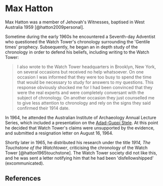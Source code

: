 # Max Hatton

Max Hatton was a member of Jehovah's Witnesses, baptised in West Australia 1959 [@hatton2009personal].

Sometime during the early 1960s he encountered a Seventh-day Adventist who questioned the Watch Tower's chronology
surrounding the 'Gentile times' prophecy. Subsequently, he began an in depth study of the chronology in order to defend
his beliefs, including writing to the Watch Tower:

> I also wrote to the Watch Tower headquarters in Brooklyn, New York, on several occasions but received no help
> whatsoever. On one occasion I was informed that they were too busy to spend the time that would be necessary to study
> for answers to my questions. This response obviously shocked me for I had been convinced that they were the real
> experts and were completely conversant with the subject of chronology. On another occasion they just counselled me to
> give less attention to chronology and rely on the signs they said confirmed their 1914 date.

In 1964, he attended the Australian Institute of Archaeology Annual Lecture Series, which included a presentation on the
[Adad-Guppi Stele](../standard/nabon24.md). At this point he decided that Watch Tower's claims were unsupported by the
evidence, and submitted a resignation letter on August 16, 1964.

Shortly later in 1965, he distributed his research under the title _1914, The Touchstone of the Watchtower_, criticising
the chronology of the Watch Tower [@hatton1965touchstone]. The Watch Tower society did not like this, and he was sent a
letter notifying him that he had been 'disfellowshipped' (excommunicated).

## References
